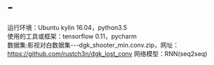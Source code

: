 # -
 运行环境：Ubuntu kylin 16.04，python3.5   
 使用的工具或框架：tensorflow 0.11，pycharm   
 数据集:影视对白数据集---dgk_shooter_min.conv.zip，网址：https://github.com/rustch3n/dgk_lost_conv 
 网络模型：RNN(seq2seq)
